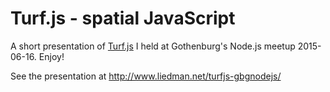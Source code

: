 # Turf.js - spatial JavaScript

A short presentation of [Turf.js](http://turfjs.org/) I held at Gothenburg's Node.js meetup 2015-06-16. Enjoy!

See the presentation at http://www.liedman.net/turfjs-gbgnodejs/

